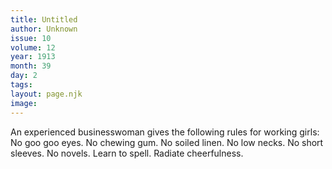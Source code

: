 ```yaml
---
title: Untitled
author: Unknown
issue: 10
volume: 12
year: 1913
month: 39
day: 2
tags:
layout: page.njk
image:
---
```

An experienced businesswoman gives the following rules for working girls: No goo goo eyes. No chewing gum. No soiled linen. No low necks. No short sleeves. No novels. Learn to spell. Radiate cheerfulness. 


